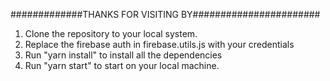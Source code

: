 #############THANKS FOR VISITING BY#######################

1. Clone the repository to your local system.
2. Replace the firebase auth in firebase.utils.js with your credentials
3. Run "yarn install" to install all the dependencies
4. Run "yarn start" to start on your local machine.